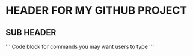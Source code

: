 # HEADER FOR MY GITHUB PROJECT

## SUB HEADER
'''
Code block for commands you may want users to type
'''


